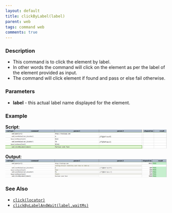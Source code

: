 ```yaml
---
layout: default
title: clickByLabel(label)
parent: web
tags: command web
comments: true
---
```


### Description

- This command is to click the element by label.
- In other words the command will click on the element as per the label of the element provided as input.
- The command will click element if found and pass or else fail otherwise.

### Parameters

- **label** - this actual label name displayed for the element.

### Example

**Script**:<br/>
![](image/clickByLabel_01.png)

**Output**:<br/>
![](image/clickByLabel_02.png)

### See Also

- [`click(locator)`](click(locator))
- [`clickByLabelAndWait(label,waitMs)`](clickByLabelAndWait(label,waitMs))